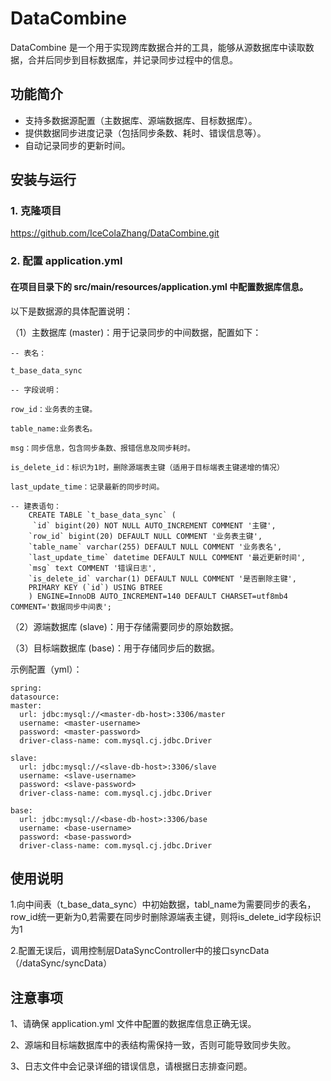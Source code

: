 # DataCombine

DataCombine 是一个用于实现跨库数据合并的工具，能够从源数据库中读取数据，合并后同步到目标数据库，并记录同步过程中的信息。

## 功能简介
- 支持多数据源配置（主数据库、源端数据库、目标数据库）。
- 提供数据同步进度记录（包括同步条数、耗时、错误信息等）。
- 自动记录同步的更新时间。

## 安装与运行

### 1. 克隆项目

https://github.com/IceColaZhang/DataCombine.git

### 2. 配置 application.yml
#### 在项目目录下的 src/main/resources/application.yml 中配置数据库信息。
以下是数据源的具体配置说明：

（1）主数据库 (master)：用于记录同步的中间数据，配置如下：

	-- 表名：
	
	t_base_data_sync

	-- 字段说明：

	row_id：业务表的主键。
	
	table_name:业务表名。

	msg：同步信息，包含同步条数、报错信息及同步耗时。
	
	is_delete_id：标识为1时，删除源端表主键（适用于目标端表主键递增的情况）

	last_update_time：记录最新的同步时间。
	
	-- 建表语句：
		CREATE TABLE `t_base_data_sync` (
 		 `id` bigint(20) NOT NULL AUTO_INCREMENT COMMENT '主键',
  		`row_id` bigint(20) DEFAULT NULL COMMENT '业务表主键',
  		`table_name` varchar(255) DEFAULT NULL COMMENT '业务表名',
  		`last_update_time` datetime DEFAULT NULL COMMENT '最近更新时间',
  		`msg` text COMMENT '错误日志',
  		`is_delete_id` varchar(1) DEFAULT NULL COMMENT '是否删除主键',
  		PRIMARY KEY (`id`) USING BTREE
		) ENGINE=InnoDB AUTO_INCREMENT=140 DEFAULT CHARSET=utf8mb4 COMMENT='数据同步中间表';

（2）源端数据库 (slave)：用于存储需要同步的原始数据。

（3）目标端数据库 (base)：用于存储同步后的数据。

示例配置（yml）：

	spring:
  	datasource:
    master:
      url: jdbc:mysql://<master-db-host>:3306/master
      username: <master-username>
      password: <master-password>
      driver-class-name: com.mysql.cj.jdbc.Driver

    slave:
      url: jdbc:mysql://<slave-db-host>:3306/slave
      username: <slave-username>
      password: <slave-password>
      driver-class-name: com.mysql.cj.jdbc.Driver

    base:
      url: jdbc:mysql://<base-db-host>:3306/base
      username: <base-username>
      password: <base-password>
      driver-class-name: com.mysql.cj.jdbc.Driver

## 使用说明
1.向中间表（t_base_data_sync）中初始数据，tabl_name为需要同步的表名，row_id统一更新为0,若需要在同步时删除源端表主键，则将is_delete_id字段标识为1

2.配置无误后，调用控制层DataSyncController中的接口syncData（/dataSync/syncData）

## 注意事项
1、请确保 application.yml 文件中配置的数据库信息正确无误。

2、源端和目标端数据库中的表结构需保持一致，否则可能导致同步失败。

3、日志文件中会记录详细的错误信息，请根据日志排查问题。
